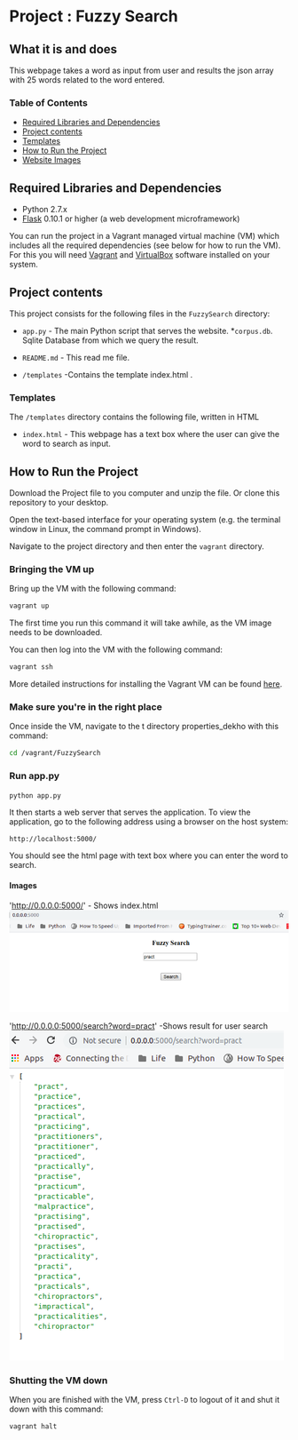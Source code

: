 # Project : Fuzzy Search

## What it is and does
This webpage takes a word as input from user and results the json array with 25 words related to the word entered.

### Table of Contents
 
* [Required Libraries and Dependencies](#required-libraries-and-dependencies)
* [Project contents](#project-contents)
* [Templates](#templates)
* [How to Run the Project](#how-to-run-the-project)
* [Website Images](#images)

## Required Libraries and Dependencies
* Python 2.7.x
* [Flask](http://flask.pocoo.org/) 0.10.1 or higher (a web development microframework)



You can run the project in a Vagrant managed virtual machine (VM) which includes all the
required dependencies (see below for how to run the VM). For this you will need
[Vagrant](https://www.vagrantup.com/downloads) and
[VirtualBox](https://www.virtualbox.org/wiki/Downloads) software installed on your
system.

## Project contents
This project consists for the following files in the `FuzzySearch` directory:
* `app.py` -  The main Python script that serves the website.
 *`corpus.db`. Sqlite Database from which we query the result.
* `README.md` - This read me file.

* `/templates` -Contains the template index.html .
        
### Templates
The `/templates` directory contains the following file, written in HTML

* `index.html` - This webpage has a text box where the user can give the word to search as input.

## How to Run the Project
Download the Project file to you computer and unzip the file. Or clone this
repository to your desktop.

Open the text-based interface for your operating system (e.g. the terminal
window in Linux, the command prompt in Windows).

Navigate to the project directory and then enter the `vagrant` directory.

### Bringing the VM up
Bring up the VM with the following command:

```bash
vagrant up
```

The first time you run this command it will take awhile, as the VM image needs to
be downloaded.

You can then log into the VM with the following command:

```bash
vagrant ssh
```

More detailed instructions for installing the Vagrant VM can be found
[here](https://www.udacity.com/wiki/ud197/install-vagrant).

### Make sure you're in the right place
Once inside the VM, navigate to the t directory properties_dekho with this command:

```bash
cd /vagrant/FuzzySearch
```

### Run app.py
```bash
python app.py
```

It then starts a web server that serves the application. To view the application,
go to the following address using a browser on the host system:

```
http://localhost:5000/
```

You should see the  html page with text box where you can enter the word to search.


#### Images

'http://0.0.0.0:5000/' - Shows index.html
<img src="images/index.png">

'http://0.0.0.0:5000/search?word=pract' -Shows result for user search
<img src="images/result.png">

### Shutting the VM down
When you are finished with the VM, press `Ctrl-D` to logout of it and shut it down
with this command:

```bash
vagrant halt
```

